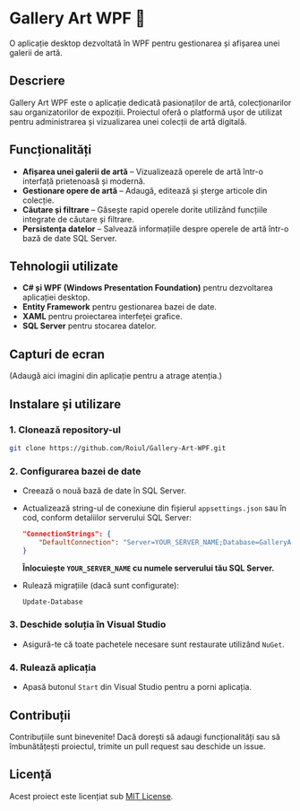 
# Gallery Art WPF 🎨  
O aplicație desktop dezvoltată în WPF pentru gestionarea și afișarea unei galerii de artă.  

## Descriere  
Gallery Art WPF este o aplicație dedicată pasionaților de artă, colecționarilor sau organizatorilor de expoziții. Proiectul oferă o platformă ușor de utilizat pentru administrarea și vizualizarea unei colecții de artă digitală.  

## Funcționalități  
- **Afișarea unei galerii de artă** – Vizualizează operele de artă într-o interfață prietenoasă și modernă.  
- **Gestionare opere de artă** – Adaugă, editează și șterge articole din colecție.  
- **Căutare și filtrare** – Găsește rapid operele dorite utilizând funcțiile integrate de căutare și filtrare.  
- **Persistența datelor** – Salvează informațiile despre operele de artă într-o bază de date SQL Server.  

## Tehnologii utilizate  
- **C# și WPF (Windows Presentation Foundation)** pentru dezvoltarea aplicației desktop.  
- **Entity Framework** pentru gestionarea bazei de date.  
- **XAML** pentru proiectarea interfeței grafice.  
- **SQL Server** pentru stocarea datelor.  

## Capturi de ecran  
(Adaugă aici imagini din aplicație pentru a atrage atenția.)  

## Instalare și utilizare  
### 1. Clonează repository-ul  
```bash
git clone https://github.com/Roiul/Gallery-Art-WPF.git
```  

### 2. Configurarea bazei de date  
- Creează o nouă bază de date în SQL Server.  
- Actualizează string-ul de conexiune din fișierul `appsettings.json` sau în cod, conform detaliilor serverului SQL Server:  
  ```json
  "ConnectionStrings": {
      "DefaultConnection": "Server=YOUR_SERVER_NAME;Database=GalleryArt;Trusted_Connection=True;"
  }
  ```  
  **Înlocuiește `YOUR_SERVER_NAME` cu numele serverului tău SQL Server.**  

- Rulează migrațiile (dacă sunt configurate):  
  ```bash
  Update-Database
  ```  

### 3. Deschide soluția în Visual Studio  
- Asigură-te că toate pachetele necesare sunt restaurate utilizând `NuGet`.  

### 4. Rulează aplicația  
- Apasă butonul `Start` din Visual Studio pentru a porni aplicația.  

## Contribuții  
Contribuțiile sunt binevenite! Dacă dorești să adaugi funcționalități sau să îmbunătățești proiectul, trimite un pull request sau deschide un issue.  

## Licență  
Acest proiect este licențiat sub [MIT License](LICENSE).  
